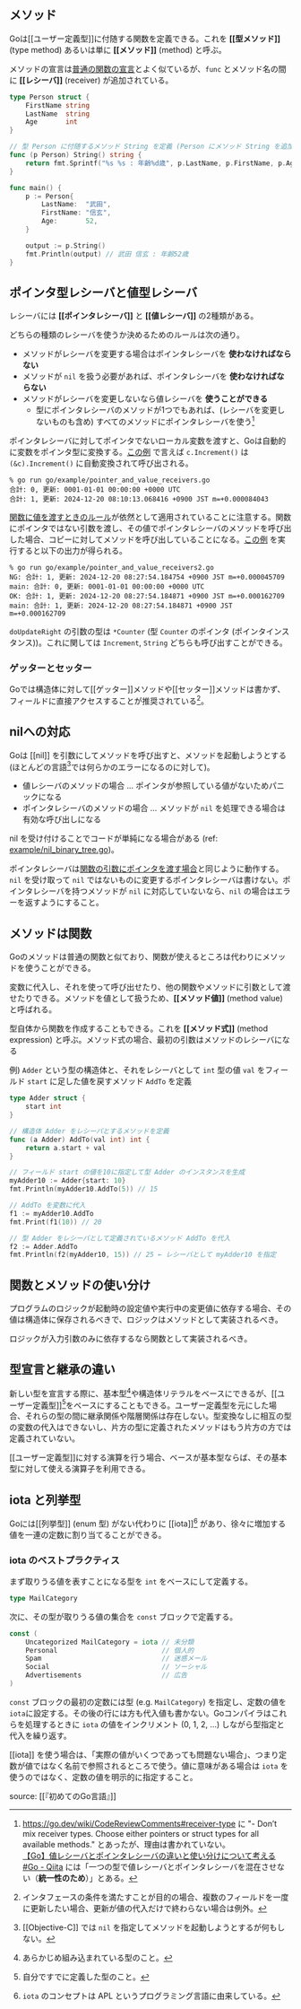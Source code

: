 ## メソッド

Goは[[ユーザー定義型]]に付随する関数を定義できる。これを **[[型メソッド]]** (type method) あるいは単に **[[メソッド]]** (method) と呼ぶ。

メソッドの宣言は[普通の関数の宣言](Goの関数.md#関数の宣言)とよく似ているが、`func` とメソッド名の間に **[[レシーバ]]** (receiver) が追加されている。

```go
type Person struct {
	FirstName string
	LastName  string
	Age       int
}

// 型 Person に付随するメソッド String を定義 (Person にメソッド String を追加)
func (p Person) String() string {
	return fmt.Sprintf("%s %s : 年齢%d歳", p.LastName, p.FirstName, p.Age)
}
```


```go
func main() {
	p := Person{
		LastName:  "武田",
		FirstName: "信玄",
		Age:       52,
	}

	output := p.String()
	fmt.Println(output) // 武田 信玄 : 年齢52歳
}
```

## ポインタ型レシーバと値型レシーバ

レシーバには **[[ポインタレシーバ]]** と **[[値レシーバ]]** の2種類がある。

どちらの種類のレシーバを使うか決めるためのルールは次の通り。

- メソッドがレシーバを変更する場合はポインタレシーバを **使わなければならない**
- メソッドが `nil` を扱う必要があれば、ポインタレシーバを **使わなければならない**
- メソッドがレシーバを変更しないなら値レシーバを **使うことができる**
  - 型にポインタレシーバのメソッドが1つでもあれば、(レシーバを変更しないものも含め) すべてのメソッドにポインタレシーバを使う[^2024-12-20-075542]

[^2024-12-20-075542]: https://go.dev/wiki/CodeReviewComments#receiver-type に "- Don’t mix receiver types. Choose either pointers or struct types for all available methods." とあったが、理由は書かれていない。<br>[【Go】値レシーバとポインタレシーバの違いと使い分けについて考える \#Go - Qiita](https://qiita.com/fujita-goq/items/ed8e8730b0976c3ff3a6) には「一つの型で値レシーバとポインタレシーバを混在させない（**統一性のため**）」とある。

ポインタレシーバに対してポインタでないローカル変数を渡すと、Goは自動的に変数をポインタ型に変換する。[この例](example/pointer_and_value_receivers.go) で言えば `c.Increment()` は `(&c).Increment()` に自動変換されて呼び出される。

```shell
% go run go/example/pointer_and_value_receivers.go
合計: 0, 更新: 0001-01-01 00:00:00 +0000 UTC
合計: 1, 更新: 2024-12-20 08:10:13.068416 +0900 JST m=+0.000084043
```

[関数に値を渡すときのルール](Goのポインタ.md#ポインタはミュータブルの印)が依然として適用されていることに注意する。関数にポインタではない引数を渡し、その値でポインタレシーバのメソッドを呼び出した場合、コピーに対してメソッドを呼び出していることになる。[この例](example/pointer_and_value_receivers2.go) を実行すると以下の出力が得られる。

```shell
% go run go/example/pointer_and_value_receivers2.go
NG: 合計: 1, 更新: 2024-12-20 08:27:54.184754 +0900 JST m=+0.000045709
main: 合計: 0, 更新: 0001-01-01 00:00:00 +0000 UTC
OK: 合計: 1, 更新: 2024-12-20 08:27:54.184871 +0900 JST m=+0.000162709
main: 合計: 1, 更新: 2024-12-20 08:27:54.184871 +0900 JST m=+0.000162709
```

`doUpdateRight` の引数の型は `*Counter` (型 `Counter` のポインタ (ポインタインスタンス))。これに関しては `Increment`, `String` どちらも呼び出すことができる。

### ゲッターとセッター

Goでは構造体に対して[[ゲッター]]メソッドや[[セッター]]メソッドは書かず、フィールドに直接アクセスすることが推奨されている[^2024-12-21-120141]。

[^2024-12-21-120141]: インタフェースの条件を満たすことが目的の場合、複数のフィールドを一度に更新したい場合、更新が値の代入だけで終わらない場合は例外。

## nilへの対応

Goは [[nil]] を引数にしてメソッドを呼び出すと、メソッドを起動しようとする (ほとんどの言語[^2024-12-21-121711]では何らかのエラーになるのに対して)。

[^2024-12-21-121711]: [[Objective-C]] では `nil` を指定してメソッドを起動しようとするが何もしない。

- 値レシーバのメソッドの場合 … ポインタが参照している値がないためパニックになる
- ポインタレシーバのメソッドの場合 … メソッドが `nil` を処理できる場合は有効な呼び出しになる

nil を受け付けることでコードが単純になる場合がある (ref: [example/nil_binary_tree.go](example/nil_binary_tree.go))。

ポインタレシーバは[関数の引数にポインタを渡す場合](Goのポインタ.md#ポインタはミュータブルの印)と同じように動作する。`nil` を受け取って `nil` ではないものに変更するポインタレシーバは書けない。ポインタレシーバを持つメソッドが `nil` に対応していないなら、`nil` の場合はエラーを返すようにすること。

## メソッドは関数

Goのメソッドは普通の関数と似ており、関数が使えるところは代わりにメソッドを使うことができる。

変数に代入し、それを使って呼び出せたり、他の関数やメソッドに引数として渡せたりできる。メソッドを値として扱うため、**[[メソッド値]]** (method value) と呼ばれる。

型自体から関数を作成することもできる。これを **[[メソッド式]]** (method expression) と呼ぶ。メソッド式の場合、最初の引数はメソッドのレシーバになる

例) `Adder` という型の構造体と、それをレシーバとして `int` 型の値 `val` をフィールド `start` に足した値を戻すメソッド `AddTo` を定義

```go
type Adder struct {
	start int
}

// 構造体 Adder をレシーバとするメソッドを定義
func (a Adder) AddTo(val int) int {
	return a.start + val
}

// フィールド start の値を10に指定して型 Adder のインスタンスを生成
myAdder10 := Adder{start: 10}
fmt.Println(myAdder10.AddTo(5)) // 15

// AddTo を変数に代入
f1 := myAdder10.AddTo
fmt.Print(f1(10)) // 20

// 型 Adder をレシーバとして定義されているメソッド AddTo を代入
f2 := Adder.AddTo
fmt.Println(f2(myAdder10, 15)) // 25 ← レシーバとして myAdder10 を指定
```

## 関数とメソッドの使い分け

プログラムのロジックが起動時の設定値や実行中の変更値に依存する場合、その値は構造体に保存されるべきで、ロジックはメソッドとして実装されるべき。

ロジックが入力引数のみに依存するなら関数として実装されるべき。

## 型宣言と継承の違い

新しい型を宣言する際に、基本型[^2024-12-22-204919]や構造体リテラルをベースにできるが、[[ユーザー定義型]][^2024-12-22-205004]をベースにすることもできる。ユーザー定義型を元にした場合、それらの型の間に継承関係や階層関係は存在しない。型変換なしに相互の型の変数の代入はできないし、片方の型に定義されたメソッドはもう片方の方では定義されていない。

[^2024-12-22-204919]: あらかじめ組み込まれている型のこと。

[^2024-12-22-205004]: 自分ですでに定義した型のこと。

[[ユーザー定義型]]に対する演算を行う場合、ベースが基本型ならば、その基本型に対して使える演算子を利用できる。

## iota と列挙型

Goには[[列挙型]] (enum 型) がない代わりに [[iota]][^2024-12-22-225158] があり、徐々に増加する値を一連の定数に割り当てることができる。

[^2024-12-22-225158]: `iota` のコンセプトは APL というプログラミング言語に由来している。

### iota のベストプラクティス

まず取りうる値を表すことになる型を `int` をベースにして定義する。

```go
type MailCategory
```

次に、その型が取りうる値の集合を `const` ブロックで定義する。

```go
const (
	Uncategorized MailCategory = iota // 未分類
	Personal                          // 個人的
	Spam                              // 迷惑メール
	Social                            // ソーシャル
	Advertisements                    // 広告
)
```

`const` ブロックの最初の定数には型 (e.g. `MailCategory`) を指定し、定数の値を `iota`に設定する。その後の行には方も代入値も書かない。Goコンパイラはこれらを処理するときに `iota` の値をインクリメント (0, 1, 2, ...) しながら型指定と代入を繰り返す。

[[iota]] を使う場合は、「実際の値がいくつであっても問題ない場合」、つまり定数が値ではなく名前で参照されるところで使う。値に意味がある場合は `iota` を使うのではなく、定数の値を明示的に指定すること。



source: [[『初めてのGo言語』]]
